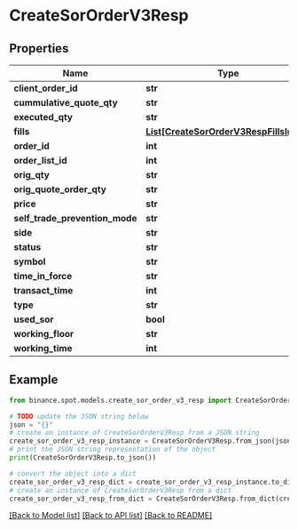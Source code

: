 # CreateSorOrderV3Resp


## Properties

Name | Type | Description | Notes
------------ | ------------- | ------------- | -------------
**client_order_id** | **str** |  | [optional] 
**cummulative_quote_qty** | **str** |  | [optional] 
**executed_qty** | **str** |  | [optional] 
**fills** | [**List[CreateSorOrderV3RespFillsInner]**](CreateSorOrderV3RespFillsInner.md) |  | [optional] 
**order_id** | **int** |  | [optional] 
**order_list_id** | **int** |  | [optional] 
**orig_qty** | **str** |  | [optional] 
**orig_quote_order_qty** | **str** |  | [optional] 
**price** | **str** |  | [optional] 
**self_trade_prevention_mode** | **str** |  | [optional] 
**side** | **str** |  | [optional] 
**status** | **str** |  | [optional] 
**symbol** | **str** |  | [optional] 
**time_in_force** | **str** |  | [optional] 
**transact_time** | **int** |  | [optional] 
**type** | **str** |  | [optional] 
**used_sor** | **bool** |  | [optional] 
**working_floor** | **str** |  | [optional] 
**working_time** | **int** |  | [optional] 

## Example

```python
from binance.spot.models.create_sor_order_v3_resp import CreateSorOrderV3Resp

# TODO update the JSON string below
json = "{}"
# create an instance of CreateSorOrderV3Resp from a JSON string
create_sor_order_v3_resp_instance = CreateSorOrderV3Resp.from_json(json)
# print the JSON string representation of the object
print(CreateSorOrderV3Resp.to_json())

# convert the object into a dict
create_sor_order_v3_resp_dict = create_sor_order_v3_resp_instance.to_dict()
# create an instance of CreateSorOrderV3Resp from a dict
create_sor_order_v3_resp_from_dict = CreateSorOrderV3Resp.from_dict(create_sor_order_v3_resp_dict)
```
[[Back to Model list]](../README.md#documentation-for-models) [[Back to API list]](../README.md#documentation-for-api-endpoints) [[Back to README]](../README.md)



